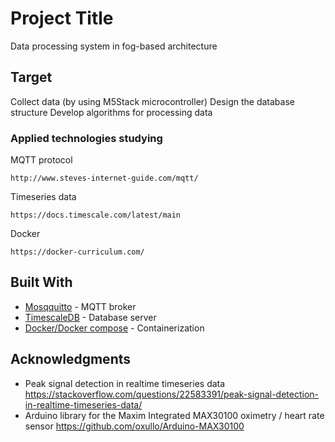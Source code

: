 # Project Title

Data processing system in fog-based architecture

## Target

Collect data (by using M5Stack microcontroller)
Design the database structure
Develop algorithms for processing data


### Applied technologies studying

MQTT protocol
```
http://www.steves-internet-guide.com/mqtt/
```
Timeseries data
```
https://docs.timescale.com/latest/main
```
Docker
```
https://docker-curriculum.com/
```

## Built With

* [Mosqquitto](https://mosquitto.org/) - MQTT broker
* [TimescaleDB](https://docs.timescale.com/latest/main) - Database server
* [Docker/Docker compose](https://www.docker.com/) - Containerization


## Acknowledgments

*  Peak signal detection in realtime timeseries data
https://stackoverflow.com/questions/22583391/peak-signal-detection-in-realtime-timeseries-data/
* Arduino library for the Maxim Integrated MAX30100 oximetry / heart rate sensor
https://github.com/oxullo/Arduino-MAX30100
